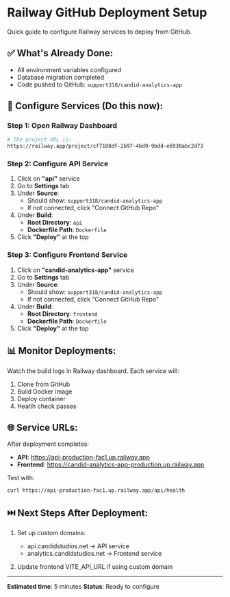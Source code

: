 # Railway GitHub Deployment Setup

Quick guide to configure Railway services to deploy from GitHub.

## ✅ What's Already Done:
- All environment variables configured
- Database migration completed
- Code pushed to GitHub: `support318/candid-analytics-app`

## 🔧 Configure Services (Do this now):

### Step 1: Open Railway Dashboard
```bash
# The project URL is:
https://railway.app/project/cf7108df-2b97-4bd9-9bdd-e6930abc2d73
```

### Step 2: Configure API Service

1. Click on **"api"** service
2. Go to **Settings** tab
3. Under **Source**:
   - Should show: `support318/candid-analytics-app`
   - If not connected, click "Connect GitHub Repo"
4. Under **Build**:
   - **Root Directory**: `api`
   - **Dockerfile Path**: `Dockerfile`
5. Click **"Deploy"** at the top

### Step 3: Configure Frontend Service

1. Click on **"candid-analytics-app"** service
2. Go to **Settings** tab
3. Under **Source**:
   - Should show: `support318/candid-analytics-app`
   - If not connected, click "Connect GitHub Repo"
4. Under **Build**:
   - **Root Directory**: `frontend`
   - **Dockerfile Path**: `Dockerfile`
5. Click **"Deploy"** at the top

## 📊 Monitor Deployments:

Watch the build logs in Railway dashboard. Each service will:
1. Clone from GitHub
2. Build Docker image
3. Deploy container
4. Health check passes

## 🌐 Service URLs:

After deployment completes:
- **API**: https://api-production-fac1.up.railway.app
- **Frontend**: https://candid-analytics-app-production.up.railway.app

Test with:
```bash
curl https://api-production-fac1.up.railway.app/api/health
```

## ⏭️ Next Steps After Deployment:

1. Set up custom domains:
   - api.candidstudios.net → API service
   - analytics.candidstudios.net → Frontend service

2. Update frontend VITE_API_URL if using custom domain

---

**Estimated time**: 5 minutes
**Status**: Ready to configure
